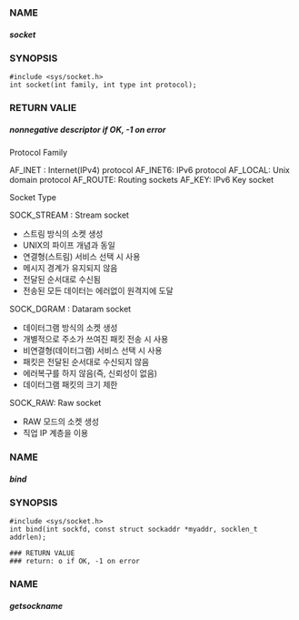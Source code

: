 ### NAME
##### socket
### SYNOPSIS
```
#include <sys/socket.h>
int socket(int family, int type int protocol);
```
### RETURN VALIE

##### nonnegative descriptor if OK, -1 on error

Protocol Family

AF_INET : Internet(IPv4) protocol
AF_INET6: IPv6 protocol
AF_LOCAL: Unix domain protocol
AF_ROUTE: Routing sockets
AF_KEY: IPv6 Key socket


Socket Type

SOCK_STREAM : Stream socket
  - 스트림 방식의 소켓 생성
  - UNIX의 파이프 개념과 동일
  - 연결형(스트림) 서비스 선택 시 사용
  - 메시지 경계가 유지되지 않음
  - 전달된 순서대로 수신됨
  - 전송된 모든 데이터는 에러없이 원격지에 도달

SOCK_DGRAM : Dataram socket
  - 데이터그램 방식의 소켓 생성
  - 개별적으로 주소가 쓰여진 패킷 전송 시 사용
  - 비연결형(데이터그램) 서비스 선택 시 사용
  - 패킷은 전달된 순서대로 수신되지 않음
  - 에러복구를 하지 않음(즉, 신뢰성이 없음)
  - 데이터그램 패킷의 크기 제한

SOCK_RAW: Raw socket
  - RAW 모드의 소켓 생성
  - 직업 IP 계층을 이용

### NAME
##### bind
### SYNOPSIS
```
#include <sys/socket.h>
int bind(int sockfd, const struct sockaddr *myaddr, socklen_t addrlen);

### RETURN VALUE
### return: o if OK, -1 on error
```

### NAME
##### getsockname
